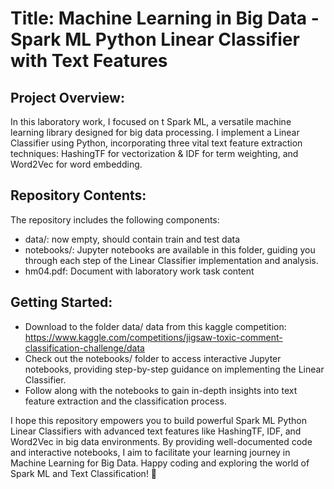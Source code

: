 # Title: Machine Learning in Big Data - Spark ML Python Linear Classifier with Text Features

## Project Overview:
In this laboratory work, I focused on t Spark ML, a versatile machine learning library designed for big data processing. I implement a Linear Classifier using Python, incorporating three vital text feature extraction techniques: HashingTF for vectorization & IDF for term weighting, and Word2Vec for word embedding.

## Repository Contents:
The repository includes the following components:
 - data/: now empty, should contain train and test data
 - notebooks/: Jupyter notebooks are available in this folder, guiding you through each step of the Linear Classifier implementation and analysis.
 - hm04.pdf: Document with laboratory work task content
   
## Getting Started:
- Download to the folder data/ data from this kaggle competition: https://www.kaggle.com/competitions/jigsaw-toxic-comment-classification-challenge/data
- Check out the notebooks/ folder to access interactive Jupyter notebooks, providing step-by-step guidance on implementing the Linear Classifier.
 - Follow along with the notebooks to gain in-depth insights into text feature extraction and the classification process.

I hope this repository empowers you to build powerful Spark ML Python Linear Classifiers with advanced text features like HashingTF, IDF, and Word2Vec in big data environments. By providing well-documented code and interactive notebooks, I aim to facilitate your learning journey in Machine Learning for Big Data. Happy coding and exploring the world of Spark ML and Text Classification! 🚀
